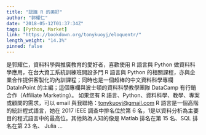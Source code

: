 ```yaml
---
title: "認識 R 的美好"
author: "郭耀仁"
date: "2018-05-12T01:37:34Z"
tags: [Python, Market]
link: "https://bookdown.org/tonykuoyj/eloquentr/"
length_weight: "14.3%"
pinned: false
---
```


是郭耀仁，資料科學與推廣教育的愛好者，喜歡使用 R 語言與 Python 做資料科學應用，在台大資工系統訓練班開設多門 R 語言與 Python 的相關課程，亦與企業合作提供客製化的內訓課程；同時也是一個超棒的中文資料科學專欄 DataInPoint 的主編；這個專欄與波士頓的資料科學教學團隊 DataCamp 有行銷合作（Affiliate Marketing）。 如果您有 R 語言、Python、資料科學、教學、專案或顧問的需求，可以 email 與我聯絡：tonykuoyj@gmail.com R 語言是一個高階的統計程式語言，她在 2017 IEEE 調查中排名位於第 6 名，1是以資料分析為主要目的程式語言中的最高位。其他熟為人知的像是 Matlab 排名在第 15 名、SQL 排名在第 23 名、 Julia ...
